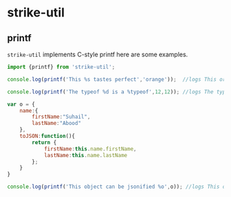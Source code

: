 # strike-util 

## printf 

`strike-util` implements C-style printf here are some examples. 


```javascript 
import {printf} from 'strike-util'; 

console.log(printf('This %s tastes perfect','orange'));  //logs This orange tastes perfect 

console.log(printf('The typeof %d is a %typeof',12,12)); //logs The typeof 12 is a number 

var o = {
    name:{
        firstName:"Suhail",
        lastName:"Abood"
    },
    toJSON:function(){
        return {
            firstName:this.name.firstName,
            lastName:this.name.lastName
        };
    }
}

console.log(printf('This object can be jsonified %o',o)); //logs This object can be jsonified {"firstName":"Suhail","lastName":"Abood"}
```